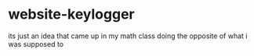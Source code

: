 # website-keylogger

its just an idea that came up in my math class doing the opposite of what i was supposed to

